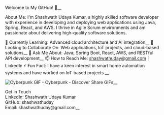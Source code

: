 Welcome to My GitHub! 👋__

About Me:
I'm Shashwath Udaya Kumar, a highly skilled software developer with experience in developing and deploying web applications using Java, Spring, React, and AWS. I thrive in Agile Scrum environments and am passionate about delivering high-quality software solutions.

🌱 Currently Learning: Advanced cloud architecture and AI integration__
👯 Looking to Collaborate On: Web applications, IoT projects, and cloud-based solutions__
💬 Ask Me About: Java, Spring Boot, React, AWS, and RESTful API development__
📫 How to Reach Me: shashwathuday@gmail.com | LinkedIn
⚡ Fun Fact: I have a keen interest in smart home automation systems and have worked on IoT-based projects.__

![Cyberpunk GIF - Cyberpunk - Discover   Share GIFs](https://github.com/user-attachments/assets/a0119f26-fd76-473e-9804-18959fe7b58f)__

Get in Touch\
LinkedIn: Shashwath Udaya Kumar\
GitHub: shashwathuday\
Email: shashwathuday@gmail.com__
